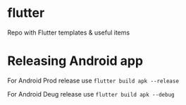 # flutter
Repo with Flutter templates &amp; useful items

# Releasing Android app
For Android Prod release use `flutter build apk --release`

For Android Deug release use `flutter build apk --debug`
